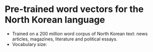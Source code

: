 ﻿Pre-trained word vectors for the North Korean language
=====

* Trained on a 200 million word corpus of North Korean text: news articles, magazines, literature and political essays.
* Vocabulary size:
